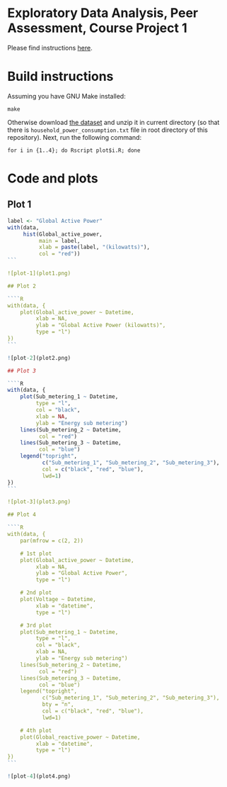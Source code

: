 # Exploratory Data Analysis, Peer Assessment, Course Project 1

Please find instructions [here](/instructions/README.md).

# Build instructions

Assuming you have GNU Make installed:

    make

Otherwise download [the dataset](https://d396qusza40orc.cloudfront.net/exdata%2Fdata%2Fhousehold_power_consumption.zip)
and unzip it in current directory (so that there is
`household_power_consumption.txt` file in root directory of this repository).
Next, run the following command:

    for i in {1..4}; do Rscript plot$i.R; done

# Code and plots

## Plot 1

````R
label <- "Global Active Power"
with(data,
     hist(Global_active_power,
          main = label,
          xlab = paste(label, "(kilowatts)"),
          col = "red"))
```

![plot-1](plot1.png)

## Plot 2

````R
with(data, {
    plot(Global_active_power ~ Datetime,
         xlab = NA,
         ylab = "Global Active Power (kilowatts)",
         type = "l")
})
```

![plot-2](plot2.png)

## Plot 3

````R
with(data, {
    plot(Sub_metering_1 ~ Datetime,
         type = "l",
         col = "black",
         xlab = NA,
         ylab = "Energy sub metering")
    lines(Sub_metering_2 ~ Datetime,
          col = "red")
    lines(Sub_metering_3 ~ Datetime,
          col = "blue")
    legend("topright",
           c("Sub_metering_1", "Sub_metering_2", "Sub_metering_3"),
           col = c("black", "red", "blue"),
           lwd=1)
})
```

![plot-3](plot3.png)

## Plot 4

````R
with(data, {
    par(mfrow = c(2, 2))

    # 1st plot
    plot(Global_active_power ~ Datetime,
         xlab = NA,
         ylab = "Global Active Power",
         type = "l")

    # 2nd plot
    plot(Voltage ~ Datetime,
         xlab = "datetime",
         type = "l")

    # 3rd plot
    plot(Sub_metering_1 ~ Datetime,
         type = "l",
         col = "black",
         xlab = NA,
         ylab = "Energy sub metering")
    lines(Sub_metering_2 ~ Datetime,
          col = "red")
    lines(Sub_metering_3 ~ Datetime,
          col = "blue")
    legend("topright",
           c("Sub_metering_1", "Sub_metering_2", "Sub_metering_3"),
           bty = "n",
           col = c("black", "red", "blue"),
           lwd=1)

    # 4th plot
    plot(Global_reactive_power ~ Datetime,
         xlab = "datetime",
         type = "l")
})
```

![plot-4](plot4.png)

